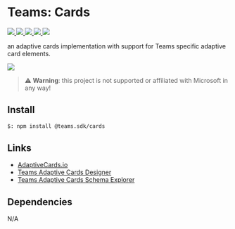 # Teams: Cards

<p>
    <a href="https://www.npmjs.com/package/@teams.sdk/cards" target="_blank">
        <img src="https://img.shields.io/npm/v/@teams.sdk/cards" />
    </a>
    <a href="https://www.npmjs.com/package/@teams.sdk/cards?activeTab=code" target="_blank">
        <img src="https://img.shields.io/bundlephobia/min/@teams.sdk/cards" />
    </a>
    <a href="https://www.npmjs.com/package/@teams.sdk/cards?activeTab=dependencies" target="_blank">
        <img src="https://img.shields.io/librariesio/release/npm/@teams.sdk/cards" />
    </a>
    <a href="https://www.npmjs.com/package/@teams.sdk/cards" target="_blank">
        <img src="https://img.shields.io/npm/dw/@teams.sdk/cards" />
    </a>
    <a href="https://aacebo.github.io/teams-sdk-js" target="_blank">
        <img src="https://img.shields.io/badge/📖 docs-open-blue" />
    </a>
</p>

an adaptive cards implementation with support for Teams specific adaptive card elements.

<a href="https://aacebo.github.io/teams-sdk-js/2.getting-started.html" target="_blank">
    <img src="https://img.shields.io/badge/📖 Getting Started-blue?style=for-the-badge" />
</a>

> ⚠️ **Warning**: this project is not supported or affiliated with Microsoft in any way!

## Install

```bash
$: npm install @teams.sdk/cards
```

## Links

-   [AdaptiveCards.io](https://adaptivecards.io/)
-   [Teams Adaptive Cards Designer](https://aka.ms/acdesignerbeta)
-   [Teams Adaptive Cards Schema Explorer](https://aka.ms/acexplorer)

## Dependencies

N/A
